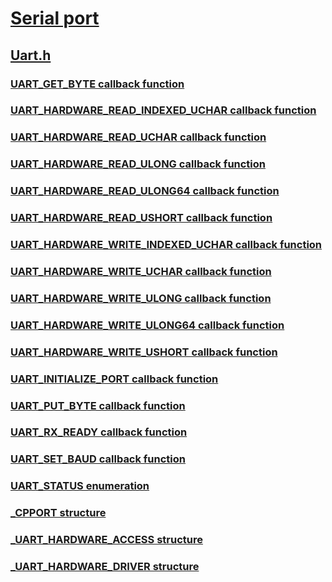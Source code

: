 # [Serial port](../_serports/index.md)
## [Uart.h](index.md)
### [UART_GET_BYTE callback function](../uart/nc-uart-uart_get_byte.md)
### [UART_HARDWARE_READ_INDEXED_UCHAR callback function](../uart/nc-uart-uart_hardware_read_indexed_uchar.md)
### [UART_HARDWARE_READ_UCHAR callback function](../uart/nc-uart-uart_hardware_read_uchar.md)
### [UART_HARDWARE_READ_ULONG callback function](../uart/nc-uart-uart_hardware_read_ulong.md)
### [UART_HARDWARE_READ_ULONG64 callback function](../uart/nc-uart-uart_hardware_read_ulong64.md)
### [UART_HARDWARE_READ_USHORT callback function](../uart/nc-uart-uart_hardware_read_ushort.md)
### [UART_HARDWARE_WRITE_INDEXED_UCHAR callback function](../uart/nc-uart-uart_hardware_write_indexed_uchar.md)
### [UART_HARDWARE_WRITE_UCHAR callback function](../uart/nc-uart-uart_hardware_write_uchar.md)
### [UART_HARDWARE_WRITE_ULONG callback function](../uart/nc-uart-uart_hardware_write_ulong.md)
### [UART_HARDWARE_WRITE_ULONG64 callback function](../uart/nc-uart-uart_hardware_write_ulong64.md)
### [UART_HARDWARE_WRITE_USHORT callback function](../uart/nc-uart-uart_hardware_write_ushort.md)
### [UART_INITIALIZE_PORT callback function](../uart/nc-uart-uart_initialize_port.md)
### [UART_PUT_BYTE callback function](../uart/nc-uart-uart_put_byte.md)
### [UART_RX_READY callback function](../uart/nc-uart-uart_rx_ready.md)
### [UART_SET_BAUD callback function](../uart/nc-uart-uart_set_baud.md)
### [UART_STATUS enumeration](../uart/ne-uart-uart_status.md)
### [_CPPORT structure](../uart/ns-uart-_cpport.md)
### [_UART_HARDWARE_ACCESS structure](../uart/ns-uart-_uart_hardware_access.md)
### [_UART_HARDWARE_DRIVER structure](../uart/ns-uart-_uart_hardware_driver.md)
